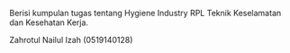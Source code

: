 Berisi kumpulan tugas tentang Hygiene Industry RPL Teknik Keselamatan dan Kesehatan Kerja.

Zahrotul Nailul Izah (0519140128)
